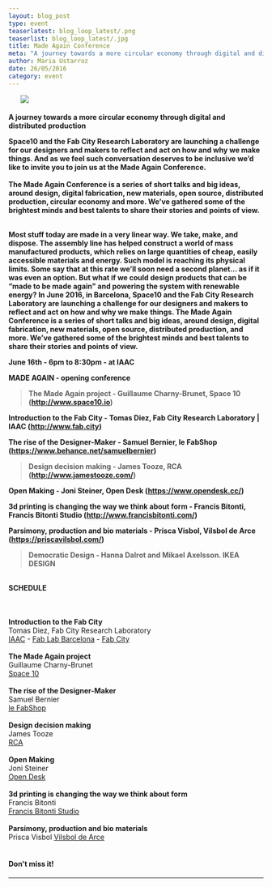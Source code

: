 ```yaml
---
layout: blog_post
type: event
teaserlatest: blog_loop_latest/.png
teaserlist: blog_loop_latest/.jpg
title: Made Again Conference
meta: "A journey towards a more circular economy through digital and distributed production"
author: Maria Ustarroz
date: 26/05/2016
category: event
---
```




<ul><img src= "http://www.fablabbcn.org/img/blog/blog_loop_latest/madeagaincartel-01.png" align="middle"> </img></ul>


<h4>A journey towards a more circular economy through digital and distributed production<br>


Space10 and the Fab City Research Laboratory are launching a challenge for our designers and makers to reflect and act on how and why we make things. And as we feel such conversation deserves to be inclusive we’d like to invite you to join us at the Made Again Conference.<br>
<br>
The Made Again Conference is a series of short talks and big ideas, around design, digital fabrication, new materials, open source, distributed production, circular economy and more. We’ve gathered some of the brightest minds and best talents to share their stories and points of view.<br>

<br>
Most stuff today are made in a very linear way. We
take, make, and dispose. The assembly line has
helped construct a world of mass manufactured
products, which relies on large quantities of cheap,
easily accessible materials and energy. Such model
is reaching its physical limits. Some say that at this
rate we’ll soon need a second planet... as if it was
even an option. But what if we could design products
that can be “made to be made again" and powering
the system with renewable energy?
In June 2016, in Barcelona, Space10 and the Fab
City Research Laboratory are launching a challenge
for our designers and makers to reflect and act on
how and why we make things.
The Made Again Conference is a series of short talks
and big ideas, around design, digital fabrication, new
materials, open source, distributed production, and
more. We’ve gathered some of the brightest minds
and best talents to share their stories and points of
view.




June 16th - 6pm to 8:30pm - at IAAC


MADE AGAIN - opening conference

>The Made Again project - Guillaume Charny-Brunet, Space 10 (http://www.space10.io)

 Introduction to the Fab City - Tomas Diez, Fab City Research Laboratory | IAAC (http://www.fab.city)

 The rise of the Designer-Maker - Samuel Bernier, le FabShop (https://www.behance.net/samuelbernier)

>Design decision making - James Tooze, RCA (http://www.jamestooze.com/)
 
 Open Making - Joni Steiner, Open Desk (https://www.opendesk.cc/)

  3d printing is changing the way we think about form - Francis Bitonti, Francis Bitonti Studio (http://www.francisbitonti.com/)

 Parsimony, production and bio materials - Prisca Visbol, Vilsbol de Arce (https://priscavilsbol.com/)

>Democratic Design - Hanna Dalrot and Mikael Axelsson. IKEA DESIGN

<br>
SCHEDULE</h4>
<br>

<b>Introduction to the Fab City<br></b>
Tomas Diez, Fab City Research Laboratory<br>
<a href="www.iaac.net">IAAC</a> - <a href="www.fablabbcn.org">Fab Lab Barcelona</a> - <a href="www.fab.city">Fab City</a><br>
<br>
<b>The Made Again project<br></b>
Guillaume Charny-Brunet<br>
<a href="www.space10.io">Space 10</a>  <br>
<br>
<b>The rise of the Designer-Maker<br></b>
Samuel Bernier<br>
<a href="www.behance.net/samuelbernier">le FabShop</a> <br>
<br>
<b>Design decision making<br></b>
James Tooze<br>
<a href="www.jamestooze.com">RCA</a><br>
<br>
<b>Open Making<br></b>
Joni Steiner<br>
<a href="www.opendesk.cc">Open Desk</a><br>
<br>
<b>3d printing is changing
the way we think about form<br></b>
Francis Bitonti<br>
<a href="www.francisbitonti.com">Francis Bitonti Studio</a><br>
<br>
<b>Parsimony, production
and bio materials<br></b>
Prisca Visbol
<a href="www.priscavilsbol.com">Vilsbol de Arce</a><br>
<br>




<h4>Don't miss it!</h4>


---